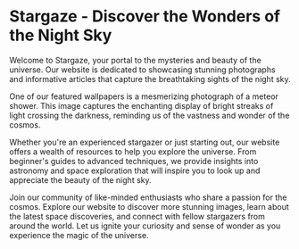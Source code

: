 <!--font:I recommend using the "Montserrat" font for your website.-->

# Stargaze - Discover the Wonders of the Night Sky

Welcome to Stargaze, your portal to the mysteries and beauty of the universe. Our website is dedicated to showcasing stunning photographs and informative articles that capture the breathtaking sights of the night sky.

One of our featured wallpapers is a mesmerizing photograph of a meteor shower. This image captures the enchanting display of bright streaks of light crossing the darkness, reminding us of the vastness and wonder of the cosmos.

Whether you're an experienced stargazer or just starting out, our website offers a wealth of resources to help you explore the universe. From beginner's guides to advanced techniques, we provide insights into astronomy and space exploration that will inspire you to look up and appreciate the beauty of the night sky.

Join our community of like-minded enthusiasts who share a passion for the cosmos. Explore our website to discover more stunning images, learn about the latest space discoveries, and connect with fellow stargazers from around the world. Let us ignite your curiosity and sense of wonder as you experience the magic of the universe.

<!--

Write me markdown content of website with wallpaper:

"A photograph of a meteor shower, with bright streaks of light crossing the night sky."

The header of the page should not be copy of the text but rather a real content of the website which is using this wallpaper.


---


# Stargaze - Experience the Beauty of the Night Sky

Welcome to Stargaze, where we bring the wonders of the universe to you. Our website is dedicated to showcasing the beauty of the night sky through stunning photographs and informative articles.

One of our featured wallpapers is a breathtaking photograph of a meteor shower. The image captures the magic of the night sky as bright streaks of light cross the darkness, reminding us of the vastness and mystery of the universe.

Explore our website to discover more stunning images, learn about astronomy and space exploration, and join our community of stargazers who share a passion for the cosmos. Let us inspire you to look up and appreciate the beauty of the night sky.


---


Heading is too long, rewrite whole content.


---


# Stargaze - Discover the Beauty of the Night Sky

Welcome to Stargaze, your destination for exploring the wonders of the universe. Our website is dedicated to showcasing stunning photographs and informative articles that capture the magic of the night sky.

One of our featured wallpapers is a breathtaking photograph of a meteor shower. This image captures the beauty of the night sky as bright streaks of light cross the darkness, reminding us of the vastness and mystery of the cosmos.

Our website offers a wealth of resources for stargazers of all levels. From beginner's guides to advanced techniques, we provide insights into astronomy and space exploration that will inspire you to look up and appreciate the beauty of the night sky.

Join our community of like-minded enthusiasts who share a passion for the cosmos. Explore our website to discover more stunning images, learn about the latest space discoveries, and connect with fellow stargazers from around the world. Let us inspire you to experience the wonder of the universe.


---


Heading is too long, rewrite whole content.


---


# Stargaze - Explore the Beauty of the Night Sky

Welcome to Stargaze, your gateway to the wonders of the universe. Our website is dedicated to showcasing stunning photographs and informative articles that capture the awe-inspiring beauty of the night sky.

One of our featured wallpapers is a breathtaking photograph of a meteor shower. This image captures the magic of the night sky as bright streaks of light cross the darkness, reminding us of the vastness and mystery of the cosmos.

Whether you're a seasoned stargazer or just starting out, our website offers a wealth of resources to help you explore the universe. From beginner's guides to advanced techniques, we provide insights into astronomy and space exploration that will inspire you to look up and appreciate the beauty of the night sky.

Join our community of like-minded enthusiasts who share a passion for the cosmos. Explore our website to discover more stunning images, learn about the latest space discoveries, and connect with fellow stargazers from around the world. Let us inspire you to experience the wonder of the universe.


---


Heading is too long, rewrite whole content.


---


# Stargaze - Discover the Wonders of the Night Sky

Welcome to Stargaze, your portal to the mysteries and beauty of the universe. Our website is dedicated to showcasing stunning photographs and informative articles that capture the breathtaking sights of the night sky.

One of our featured wallpapers is a mesmerizing photograph of a meteor shower. This image captures the enchanting display of bright streaks of light crossing the darkness, reminding us of the vastness and wonder of the cosmos.

Whether you're an experienced stargazer or just starting out, our website offers a wealth of resources to help you explore the universe. From beginner's guides to advanced techniques, we provide insights into astronomy and space exploration that will inspire you to look up and appreciate the beauty of the night sky.

Join our community of like-minded enthusiasts who share a passion for the cosmos. Explore our website to discover more stunning images, learn about the latest space discoveries, and connect with fellow stargazers from around the world. Let us ignite your curiosity and sense of wonder as you experience the magic of the universe.


---


Write me a Google font which is best fitting for the website.

Pick from the list:
- Montserrat
- Poppins
- Lato
- Barlow Condensed
- IBM Plex Sans
- Orbitron
- Roboto
- Exo 2
- Inter
- Alegreya
- Open Sans
- Futura
- Great Vibes
- Playfair Display
- Dancing Script
- Lobster
- Raleway


Write just the font name nothing else.


---


I recommend using the "Montserrat" font for your website.

-->
